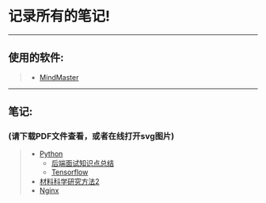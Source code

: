 # 记录所有的笔记!
---
## 使用的软件:   
  >- [MindMaster](https://www.edrawsoft.com/mindmaster/)   
 ---
## 笔记:

### (请下载PDF文件查看，或者在线打开svg图片)

>- [Python](https://github.com/AYiXi/Learn-for-life/tree/master/Python)
>   - [后端面试知识点总结](https://github.com/AYiXi/Learn-for-life/tree/master/Python/Python%20Interview(Backend))
>   - [Tensorflow](https://github.com/AYiXi/Learn-for-life/tree/master/Python/Tensorflow)
>- [材料科学研究方法2](https://github.com/AYiXi/Learn-for-life/tree/master/%E6%9D%90%E6%96%99%E7%A7%91%E5%AD%A6%E7%A0%94%E7%A9%B6%E6%96%B9%E6%B3%952)
>- [Nginx](https://github.com/AYiXi/Learn-for-life/tree/master/Nginx)
